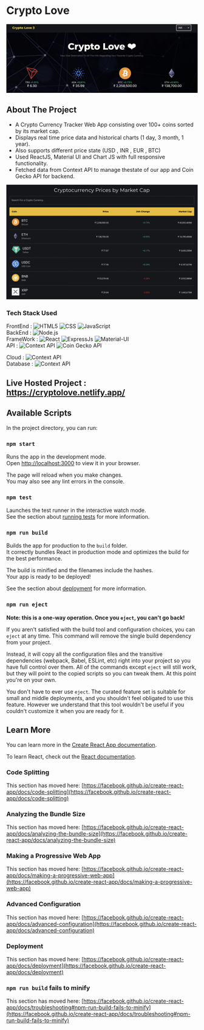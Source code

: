 # Crypto Love 
<img src="/public/1.png" alt="home" >

## About The Project <br>
- A Crypto Currency Tracker Web App consisting over 100+ coins sorted by its market cap. <br>
- Displays real time price data and historical charts (1 day, 3 month, 1 year). <br>
- Also supports different price state (USD , INR , EUR , BTC) <br>
- Used ReactJS, Material UI and Chart JS with full responsive functionality. <br>
- Fetched data from Context API to manage thestate of our app and Coin Gecko API for backend.

<img src="/public/2.png" alt="chart">

### Tech Stack Used 
FrontEnd :  ![HTML5](https://img.shields.io/badge/-HTML5-000?&logo=html5&logoColor=E34F26)
            ![CSS](https://img.shields.io/badge/-CSS-000?&logo=css3&logoColor=1572B6)
            ![JavaScript](https://img.shields.io/badge/-JavaScript-000?&logo=JavaScript&logoColor=ddc508)
<br>
BackEnd : ![Node.js](https://img.shields.io/badge/-NodeJS-000?&logo=node.js)
<br>
FrameWork : ![React](https://img.shields.io/badge/-React-000?&logo=React)
            ![ExpressJs](https://img.shields.io/badge/-ExpressJs-000?&logo=express&logoColor=orange)
            ![Material-UI](https://img.shields.io/badge/-BootStrap5-000?&logo=bootstrap&logoColor=pink)
<br>
API :   ![Context API](https://img.shields.io/badge/-ContextAPI-000?&logo=digitalocean&logoColor=orange)
        ![Coin Gecko API](https://img.shields.io/badge/-CoinGeckoAPI-000?&logo=docker&logoColor=lightblue)    

Cloud : ![Context API](https://img.shields.io/badge/-Netlify-000?&logo=netlify&logoColor=blue)
<br>
Database : ![Context API](https://img.shields.io/badge/-FireBase-000?&logo=firebase&logoColor=yellow)

 ## Live Hosted Project : https://cryptolove.netlify.app/


## Available Scripts

In the project directory, you can run:

### `npm start`

Runs the app in the development mode.\
Open [http://localhost:3000](http://localhost:3000) to view it in your browser.

The page will reload when you make changes.\
You may also see any lint errors in the console.

### `npm test`

Launches the test runner in the interactive watch mode.\
See the section about [running tests](https://facebook.github.io/create-react-app/docs/running-tests) for more information.

### `npm run build`

Builds the app for production to the `build` folder.\
It correctly bundles React in production mode and optimizes the build for the best performance.

The build is minified and the filenames include the hashes.\
Your app is ready to be deployed!

See the section about [deployment](https://facebook.github.io/create-react-app/docs/deployment) for more information.

### `npm run eject`

**Note: this is a one-way operation. Once you `eject`, you can't go back!**

If you aren't satisfied with the build tool and configuration choices, you can `eject` at any time. This command will remove the single build dependency from your project.

Instead, it will copy all the configuration files and the transitive dependencies (webpack, Babel, ESLint, etc) right into your project so you have full control over them. All of the commands except `eject` will still work, but they will point to the copied scripts so you can tweak them. At this point you're on your own.

You don't have to ever use `eject`. The curated feature set is suitable for small and middle deployments, and you shouldn't feel obligated to use this feature. However we understand that this tool wouldn't be useful if you couldn't customize it when you are ready for it.

## Learn More

You can learn more in the [Create React App documentation](https://facebook.github.io/create-react-app/docs/getting-started).

To learn React, check out the [React documentation](https://reactjs.org/).

### Code Splitting

This section has moved here: [https://facebook.github.io/create-react-app/docs/code-splitting](https://facebook.github.io/create-react-app/docs/code-splitting)

### Analyzing the Bundle Size

This section has moved here: [https://facebook.github.io/create-react-app/docs/analyzing-the-bundle-size](https://facebook.github.io/create-react-app/docs/analyzing-the-bundle-size)

### Making a Progressive Web App

This section has moved here: [https://facebook.github.io/create-react-app/docs/making-a-progressive-web-app](https://facebook.github.io/create-react-app/docs/making-a-progressive-web-app)

### Advanced Configuration

This section has moved here: [https://facebook.github.io/create-react-app/docs/advanced-configuration](https://facebook.github.io/create-react-app/docs/advanced-configuration)

### Deployment

This section has moved here: [https://facebook.github.io/create-react-app/docs/deployment](https://facebook.github.io/create-react-app/docs/deployment)

### `npm run build` fails to minify

This section has moved here: [https://facebook.github.io/create-react-app/docs/troubleshooting#npm-run-build-fails-to-minify](https://facebook.github.io/create-react-app/docs/troubleshooting#npm-run-build-fails-to-minify)
